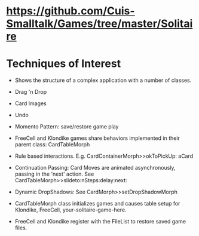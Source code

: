 https://github.com/Cuis-Smalltalk/Games/tree/master/Solitaire
=============================
# Techniques of Interest

- Shows the structure of a complex application with a number of classes.

- Drag 'n Drop

- Card Images

- Undo

- Momento Pattern: save/restore game play

- FreeCell and Klondike games share behaviors implemented in their parent class: CardTableMorph

- Rule based interactions.  E.g. CardContainerMorph>>okToPickUp: aCard

- Continuation Passing: Card Moves are animated asynchronously, passing in the 'next' action.  See CardTableMorph>>slideto:nSteps:delay:next:

- Dynamic DropShadows: See CardMorph>>setDropShadowMorph

- CardTableMorph class initializes games and causes table setup for Klondike, FreeCell, your-solitaire-game-here.

- FreeCell and Klondike register with the FileList to restore saved game files.
